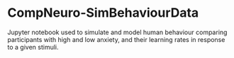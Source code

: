 # CompNeuro-SimBehaviourData
Jupyter notebook used to simulate and model human behaviour comparing participants with high and low anxiety, and their learning rates in response to a given stimuli.
